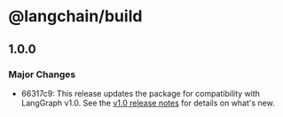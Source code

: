 # @langchain/build

## 1.0.0

### Major Changes

- 66317c9: This release updates the package for compatibility with LangGraph v1.0. See the [v1.0 release notes](https://docs.langchain.com/oss/javascript/releases/langgraph-v1) for details on what's new.
